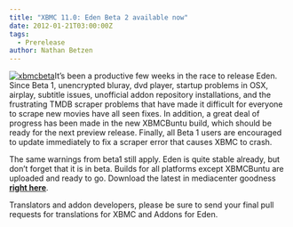 ```yaml
---
title: "XBMC 11.0: Eden Beta 2 available now"
date: 2012-01-21T03:00:00Z
tags:
  - Prerelease
author: Nathan Betzen
---
```


[![xbmcbeta](/images/blog/xbmcbeta-300x204.jpeg "xbmcbeta")](/images/blog/xbmcbeta.jpeg)It’s been a productive few weeks in the race to release Eden. Since Beta 1, unencrypted bluray, dvd player, startup problems in OSX, airplay, subtitle issues, unofficial addon repository installations, and the frustrating TMDB scraper problems that have made it difficult for everyone to scrape new movies have all seen fixes. In addition, a great deal of progress has been made in the new XBMCBuntu build, which should be ready for the next preview release. Finally, all Beta 1 users are encouraged to update immediately to fix a scraper error that causes XBMC to crash.

The same warnings from beta1 still apply. Eden is quite stable already, but don’t forget that it is in beta. Builds for all platforms except XBMCBuntu are uploaded and ready to go. Download the latest in mediacenter goodness **[right here](https://kodi.wiki/download/)**.

Translators and addon developers, please be sure to send your final pull requests for translations for XBMC and Addons for Eden.
